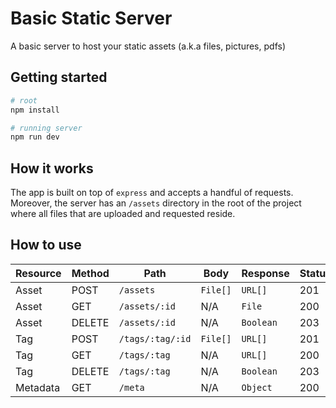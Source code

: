 # Basic Static Server

A basic server to host your static assets (a.k.a files, pictures, pdfs)

## Getting started

```bash
# root
npm install

# running server
npm run dev
```

## How it works

The app is built on top of `express` and accepts a handful of requests. Moreover, the server has an `/assets` directory in the root of the project where all files that are uploaded and requested reside.

## How to use

| Resource | Method | Path             | Body     | Response  | Status |
| -------- | ------ | ---------------- | -------- | --------- | ------ |
| Asset    | POST   | `/assets`        | `File[]` | `URL[]`   | 201    |
| Asset    | GET    | `/assets/:id`    | N/A      | `File`    | 200    |
| Asset    | DELETE | `/assets/:id`    | N/A      | `Boolean` | 203    |
| Tag      | POST   | `/tags/:tag/:id` | `File[]` | `URL[]`   | 201    |
| Tag      | GET    | `/tags/:tag`     | N/A      | `URL[]`   | 200    |
| Tag      | DELETE | `/tags/:tag`     | N/A      | `Boolean` | 203    |
| Metadata | GET    | `/meta`          | N/A      | `Object`  | 200    |
